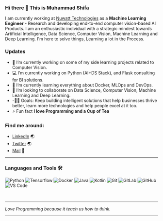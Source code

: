 ### Hi there 👋 This is Muhammad Shifa


I am currently working at [Nuwatt Technologies](https://nuwatt.tech/#) as a **Machine Learning Engineer** - Research and developing end-to-end computer vision-based AI Products. I am an enthusiastic individual with a strategic mindest towards Artificial Intelligence, Data Science, Computer Vision, Machine Learning and Deep Learning.
I'm here to solve things, Learning a lot in the Process.

### Updates
- 🔭 I’m currently working on some of my side learning projects related to Computer Vision.
- 💻 I’m currently working on Python (AI+DS Stack), and Flask consulting for BI solutions.
- 🌱 I’m currently learning everything about Docker, MLOps and DevOps. 
- 👯 I’m looking to collaborate on Data Science, Computer Vision, Machine Learning and Deep Learning.
- -💪🏼 Goals: Keep building intelligent solutions that help businesses thrive better, learn more technologies and help people excel at it too.
- ⚡ Fun fact **I love Programming and a Cup of Tea**

### Find me around:
- [LinkedIn](https://www.linkedin.com/in/muhammad-shifa-9b7832130/) :earth_asia:
- [Twitter](https://twitter.com/muhammadshifa25?lang=en) :earth_asia:
- [Mail](**muhammadshifa102@gmail.com**) :email:

---

### Languages and Tools 🛠 

![Python](https://badges.aleen42.com/src/python.svg)
![Tensorflow](https://badges.aleen42.com/src/tensorflow.svg)
![Docker](https://badges.aleen42.com/src/docker.svg)
![Java](https://badges.aleen42.com/src/java.svg)
![Kotlin](https://badges.aleen42.com/src/kotlin.svg)
![Git](https://img.shields.io/badge/-Git-%23F05032?style=flat-square&logo=git&logoColor=%23ffffff)
![GitLab](https://badges.aleen42.com/src/gitlab.svg)
![GitHub](https://badges.aleen42.com/src/github.svg)
![VS Code](https://badges.aleen42.com/src/visual_studio_code.svg)

<br/>

---

<em>Love Programming because it teach us how to think.</em>

---


